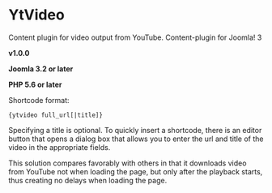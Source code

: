 # YtVideo

Content plugin for video output from YouTube. Content-plugin for Joomla! 3

**v1.0.0**

**Joomla 3.2 or later**

**PHP 5.6 or later**

Shortcode format:

```
{ytvideo full_url[|title]}
```

Specifying a title is optional. To quickly insert a shortcode, there is an editor button that opens a dialog box that allows you to enter the url and title of the video in the appropriate fields.

This solution compares favorably with others in that it downloads video from YouTube not when loading the page, but only after the playback starts, thus creating no delays when loading the page.
